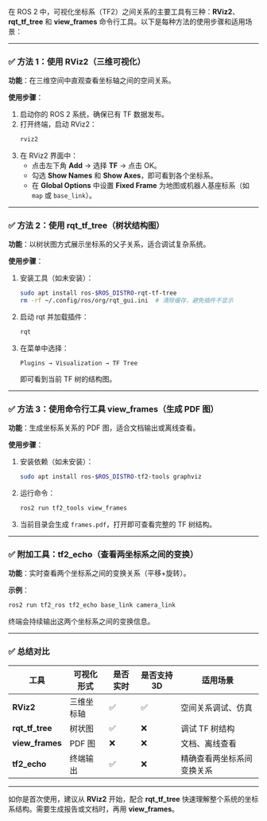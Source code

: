 在 ROS 2 中，可视化坐标系（TF2）之间关系的主要工具有三种：**RViz2**、**rqt_tf_tree** 和 **view_frames** 命令行工具。以下是每种方法的使用步骤和适用场景：

---

### ✅ 方法 1：使用 RViz2（三维可视化）
**功能**：在三维空间中直观查看坐标轴之间的空间关系。

**使用步骤**：
1. 启动你的 ROS 2 系统，确保已有 TF 数据发布。
2. 打开终端，启动 RViz2：
   ```bash
   rviz2
   ```
3. 在 RViz2 界面中：
   - 点击左下角 **Add** → 选择 **TF** → 点击 OK。
   - 勾选 **Show Names** 和 **Show Axes**，即可看到各个坐标系。
   - 在 **Global Options** 中设置 **Fixed Frame** 为地图或机器人基座标系（如 `map` 或 `base_link`）。

---

### ✅ 方法 2：使用 rqt_tf_tree（树状结构图）
**功能**：以树状图方式展示坐标系的父子关系，适合调试复杂系统。

**使用步骤**：
1. 安装工具（如未安装）：
   ```bash
   sudo apt install ros-$ROS_DISTRO-rqt-tf-tree
   rm -rf ~/.config/ros/org/rqt_gui.ini  # 清除缓存，避免插件不显示
   ```
2. 启动 rqt 并加载插件：
   ```bash
   rqt
   ```
3. 在菜单中选择：
   ```
   Plugins → Visualization → TF Tree
   ```
   即可看到当前 TF 树的结构图。

---

### ✅ 方法 3：使用命令行工具 view_frames（生成 PDF 图）
**功能**：生成坐标系关系的 PDF 图，适合文档输出或离线查看。

**使用步骤**：
1. 安装依赖（如未安装）：
   ```bash
   sudo apt install ros-$ROS_DISTRO-tf2-tools graphviz
   ```
2. 运行命令：
   ```bash
   ros2 run tf2_tools view_frames
   ```
3. 当前目录会生成 `frames.pdf`，打开即可查看完整的 TF 树结构。

---

### ✅ 附加工具：tf2_echo（查看两坐标系之间的变换）
**功能**：实时查看两个坐标系之间的变换关系（平移+旋转）。

**示例**：
```bash
ros2 run tf2_ros tf2_echo base_link camera_link
```
终端会持续输出这两个坐标系之间的变换信息。

---

### ✅ 总结对比

| 工具           | 可视化形式   | 是否实时 | 是否支持3D | 适用场景                   |
|----------------|--------------|----------|------------|----------------------------|
| **RViz2**      | 三维坐标轴   | ✅        | ✅          | 空间关系调试、仿真         |
| **rqt_tf_tree**| 树状图       | ✅        | ❌          | 调试 TF 树结构              |
| **view_frames**| PDF 图       | ❌        | ❌          | 文档、离线查看              |
| **tf2_echo**   | 终端输出     | ✅        | ❌          | 精确查看两坐标系间变换关系 |

---

如你是首次使用，建议从 **RViz2** 开始，配合 **rqt_tf_tree** 快速理解整个系统的坐标系结构。需要生成报告或文档时，再用 **view_frames**。